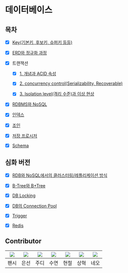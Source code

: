 # 데이터베이스

## 목차

* [x] [Key(기본키, 후보키, 슈퍼키 등등)](https://github.com/Fancy96/2023-CS-Study/blob/main/DB/db_key.md)

* [x] [ERD와 정규화 과정](https://github.com/Fancy96/2023-CS-Study/blob/main/DB/db_erd_normalization.md)

* [x] 트랜잭션
    * [x] [1. 개념과 ACID 속성](https://github.com/Fancy96/2023-CS-Study/blob/main/DB/db_transaction_and_acid.md)
    * [x] [2. concurrency control(Serializability, Recoverable)](https://github.com/Fancy96/2023-CS-Study/blob/main/DB/db_transaction_concurrency-control.md)
    * [x] [3. Isolation level(격리 수준)과 이상 현상](https://github.com/Fancy96/2023-CS-Study/blob/main/DB/db_transaction_isolation_level.md)


* [x] [RDBMS와 NoSQL](https://github.com/Fancy96/2023-CS-Study/blob/main/DB/db_rdbms_and_nosql.md)

* [x] [인덱스](https://github.com/Fancy96/2023-CS-Study/blob/main/DB/db_index.md)

* [x] [조인](https://github.com/Fancy96/2023-CS-Study/blob/main/DB/db_join.md)

* [x] [저장 프로시저](https://github.com/Fancy96/2023-CS-Study/blob/main/DB/db_stored_procedure.md)

* [x] [Schema](https://github.com/Fancy96/2023-CS-Study/blob/main/DB/db_schema.md) 

## 심화 버전

* [x] [RDB와 NoSQL에서의 클러스터링/레플리케이션 방식](https://github.com/Fancy96/2023-CS-Study/blob/main/DB/db_rdb_nosql_replication_and_clustering.md)

* [x] [B-Tree와 B+Tree](https://github.com/Fancy96/2023-CS-Study/blob/main/DB/db_b_tree_b%2Btree.md)

* [x] [DB Locking](https://github.com/Fancy96/2023-CS-Study/blob/main/DB/db_locking.md)

* [x] [DB의 Connection Pool](https://github.com/Fancy96/2023-CS-Study/blob/main/DB/db_connection_pool.md)

* [x] [Trigger](https://github.com/Fancy96/2023-CS-Study/blob/main/DB/db_trigger.md)

* [x] [Redis](https://github.com/Fancy96/2023-CS-Study/blob/main/DB/db_redis.md)

## Contributor

|[![](https://github.com/devFancy.png?width=200px)](https://github.com/devFancy)|[![](https://github.com/baekeunsun.png?width=200px)](https://github.com/baekeunsun) |[![](https://github.com/ParkJungYoon.png?width=200px)](https://github.com/ParkJungYoon) | [![](https://github.com/namtndus.png?width=200px)](https://github.com/namtndus)|[![](https://github.com/BHC-Chicken.png?width=200px)](https://github.com/BHC-Chicken)|[![](https://github.com/sanghyuk2.png?width=200px)](https://github.com/sanghyuk2) |[![](https://github.com/jthugg.png?width=200px)](https://github.com/jthugg)|
|:---:|:---:|:---:|:---:|:---:|:---:|:---:|
| 팬시 | 은선 | 주디 | 수연 | 현철 | 상혁 | 네오 |